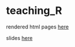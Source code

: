 # teaching_R

rendered html pages [here](https://stegosaurusrox.github.io/teaching_R/00_schedule.html)

slides [here](https://stegosaurusrox.github.io/teaching_R/slides/00_schedule.html)
